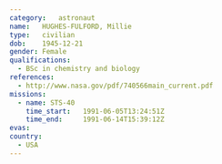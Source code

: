 ```yaml
---
category:	astronaut
name:	HUGHES-FULFORD, Millie
type:	civilian
dob:	1945-12-21
gender:	Female
qualifications:
  - BSc in chemistry and biology
references:
  - http://www.nasa.gov/pdf/740566main_current.pdf
missions:
  - name: STS-40
    time_start:   1991-06-05T13:24:51Z
    time_end:     1991-06-14T15:39:12Z
evas:
country:
  - USA
---
```

